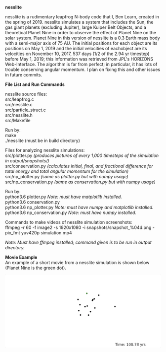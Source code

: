 **nesslite**

nesslite is a rudimentary leapfrog N-body code that I, Ben Learn, created in the spring of 2019. nesslite simulates a system that includes the Sun, the gas giant planets (excluding Jupiter), large Kuiper Belt Objects, and a theoretical Planet Nine in order to observe the effect of Planet Nine on the solar system. Planet Nine in this version of nesslite is a 0.3 Earth mass body with a semi-major axis of 75 AU. The initial positions for each object are its positions on May 1, 2019 and the initial velocities of eachobject are its velocities on November 10, 2017, 537 days (1/2 of the 2.94 yr timestep) before May 1, 2019; this information was retrieved from JPL's HORIZONS Web-Interface. The algorithm is far from perfect; in particular, it has lots of trouble conserving angular momentum. I plan on fixing this and other issues in future commits.

**File List and Run Commands**

nesslite source files:  
src/leapfrog.c  
src/nesslite.c  
src/particle_struct.c  
src/nesslite.h  
src/Makefile  

Run by:  
make  
./nesslite (must be in build directory)

Files for analyzing nesslite simulations:  
src/plotter.py *(produces pictures of every 1,000 timesteps of the simulation in output/snapshots/)*  
src/conservation.py *(calculates initial, final, and fractional difference for total energy and total angular momentum for the simulation)*  
src/np_plotter.py *(same as plotter.py but with numpy usage)*  
src/np_conservation.py *(same as conservation.py but with numpy usage)*  

Run by:  
python3.6 plotter.py *Note: must have matplotlib installed.*  
python3.6 conservation.py  
python3.6 np_plotter.py *Note: must have numpy and matplotlib installed.*  
python3.6 np_conservation.py *Note: must have numpy installed.*  

Commands to make videos of nesslite simulation screenshots:  
ffmpeg -r 60 -f image2 -s 1920x1080 -i snapshots/snapshot\_%04d.png -pix\_fmt yuv420p simulation.mp4

*Note: Must have ffmpeg installed; command given is to be run in output directory.*

**Movie Example**  
An example of a short movie from a nesslite simulation is shown below (Planet Nine is the green dot).

![](nesslite_first_1k.gif)
